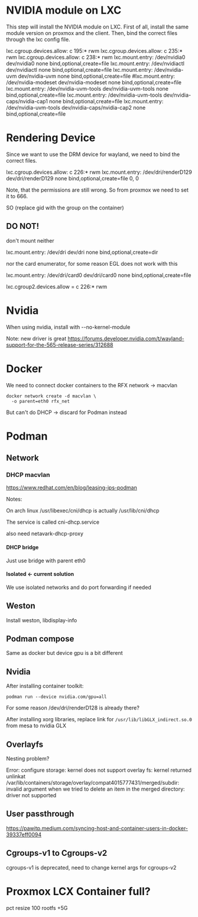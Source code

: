 # NVIDIA module on LXC

This step will install the NVIDIA module on LXC.
First of all, install the same module version on proxmox and the client.
Then, bind the correct files through the lxc config file.

lxc.cgroup.devices.allow: c 195:* rwm
lxc.cgroup.devices.allow: c 235:* rwm
lxc.cgroup.devices.allow: c 238:* rwm
lxc.mount.entry: /dev/nvidia0 dev/nvidia0 none bind,optional,create=file
lxc.mount.entry: /dev/nvidiactl dev/nvidiactl none bind,optional,create=file
lxc.mount.entry: /dev/nvidia-uvm dev/nvidia-uvm none bind,optional,create=file
#lxc.mount.entry: /dev/nvidia-modeset dev/nvidia-modeset none bind,optional,create=file
lxc.mount.entry: /dev/nvidia-uvm-tools dev/nvidia-uvm-tools none bind,optional,create=file
lxc.mount.entry: /dev/nvidia-uvm-tools dev/nvidia-caps/nvidia-cap1 none bind,optional,create=file
lxc.mount.entry: /dev/nvidia-uvm-tools dev/nvidia-caps/nvidia-cap2 none bind,optional,create=file

# Rendering Device

Since we want to use the DRM device for wayland, we need to bind the correct files.

lxc.cgroup.devices.allow: c 226:* rwm
lxc.mount.entry: /dev/dri/renderD129 dev/dri/renderD129 none bind,optional,create=file 0, 0

Note, that the permissions are still wrong. So from proxmox we need to set it to 666.

SO (replace gid with the group on the container)


## DO NOT! 

don't mount neither 

lxc.mount.entry: /dev/dri dev/dri none bind,optional,create=dir

nor the card enumerator, for some reason EGL does not work with this

lxc.mount.entry: /dev/dri/card0 dev/dri/card0 none bind,optional,create=file


lxc.cgroup2.devices.allow = c 226:* rwm

# Nvidia

When using nvidia, install with --no-kernel-module

Note: new driver is great https://forums.developer.nvidia.com/t/wayland-support-for-the-565-release-series/312688

# Docker

We need to connect docker containers to the RFX network -> macvlan

```
docker network create -d macvlan \
  -o parent=eth0 rfx_net 
```

But can't do DHCP -> discard for Podman instead

# Podman

## Network

### DHCP macvlan

https://www.redhat.com/en/blog/leasing-ips-podman

Notes:

On arch linux /usr/libexec/cni/dhcp is actually /usr/lib/cni/dhcp

The service is called cni-dhcp.service

also need netavark-dhcp-proxy

#### DHCP bridge

Just use bridge with parent eth0

#### Isolated <- current solution

We use isolated networks and do port forwarding if needed

## Weston

Install weston, libdisplay-info 

## Podman compose

Same as docker but device gpu is a bit different

## Nvidia

After installing container toolkit:

`podman run --device nvidia.com/gpu=all`

For some reason /dev/dri/renderD128 is already there?

After installing xorg libraries, replace link for `/usr/lib/libGLX_indirect.so.0` from mesa to nvidia GLX

## Overlayfs 

Nesting problem?

Error: configure storage: kernel does not support overlay fs: kernel returned unlinkat /var/lib/containers/storage/overlay/compat4015777431/merged/subdir: invalid argument when we tried to delete an item in the merged directory: driver not supported

## User passthrough

https://pawitp.medium.com/syncing-host-and-container-users-in-docker-39337eff0094

## Cgroups-v1 to Cgroups-v2

cgroups-v1 is deprecated, need to change kernel args for cgroups-v2

# Proxmox LCX Container full?

pct resize 100 rootfs +5G
